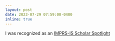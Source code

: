 ```yaml
---
layout: post
date: 2023-07-29 07:59:00-0400
inline: true
---
```



I was recognized as an [IMPRS-IS Scholar Spotlight](https://imprs.is.mpg.de/news/scholar-spotlight-bo-xiong) 